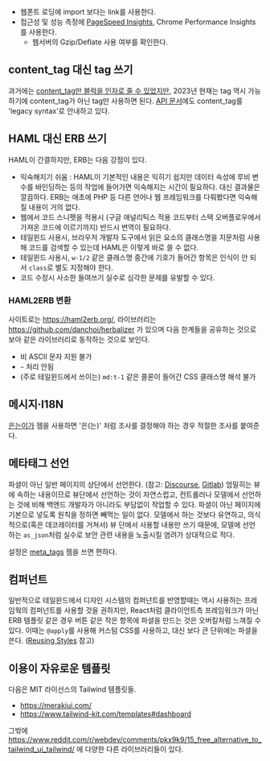 * 웹폰트 로딩에 import 보다는 link를 사용한다.
* 접근성 및 성능 측정에 [PageSpeed Insights](https://pagespeed.web.dev), Chrome Performance Insights를 사용한다.
    * 웹서버의 Gzip/Deflate 사용 여부를 확인한다.

## content_tag 대신 tag 쓰기

과거에는 [content_tag만 블럭을 인자로 줄 수 있었지만](https://stackoverflow.com/questions/20363506/rails-content-tag-vs-tag), 2023년 현재는 tag 역시 가능하기에 content_tag가 아닌 tag만 사용하면 된다. [API 문서](https://api.rubyonrails.org/classes/ActionView/Helpers/TagHelper.html#method-i-tag)에도 content_tag를 'legacy syntax'로 안내하고 있다.

## HAML 대신 ERB 쓰기

HAML이 간결하지만, ERB는 다음 강점이 있다.

* 익숙해지기 쉬움 : HAML이 기본적인 내용은 익히기 쉽지만 데이터 속성에 루비 변수를 바인딩하는 등의 작업에 들어가면 익숙해지는 시간이 필요하다. 대신 결과물은 깔끔하다. ERB는 애초에 PHP 등 다른 언어나 웹 프레임워크를 다뤄봤다면 익숙해질 내용이 거의 없다.
* 웹에서 코드 스니펫을 적용시 (구글 애널리틱스 적용 코드부터 스택 오버플로우에서 가져온 코드에 이르기까지) 반드시 번역이 필요하다.
* 테일윈드 사용시, 브라우저 개발자 도구에서 읽은 요소의 클래스명을 지문처럼 사용해 코드를 검색할 수 있는데 HAML은 이렇게 바로 쓸 수 없다.
* 테일윈드 사용시, `w-1/2` 같은 클래스명 중간에 기호가 들어간 항목은 인식이 안 되서 `class`로 별도 지정해야 한다.
* 코드 수정시 사소한 들여쓰기 실수로 심각한 문제를 유발할 수 있다.

### HAML2ERB 변환

사이트로는 https://haml2erb.org/, 라이브러리는 https://github.com/danchoi/herbalizer 가 있으며 다음 한계들을 공유하는 것으로 보아 같은 라이브러리로 동작하는 것으로 보인다.

* 비 ASCII 문자 지원 불가
* `~` 처리 안됨
* (주로 테일윈드에서 쓰이는) `md:t-1` 같은 콜론이 들어간 CSS 클래스명 해석 불가

## 메시지·I18N
[은는이가](https://github.com/keepcosmos/ununiga) 젬을 사용하면 '은(는)' 처럼 조사를 결정해야 하는 경우 적절한 조사를 붙여준다.

## 메타태그 선언

파셜이 아닌 일반 페이지의 상단에서 선언한다. (참고: [Discourse](https://github.com/discourse/discourse/blob/ff38bccb8030011ea88060dcd84547d0822aad96/app/views/groups/show.html.erb#L1), [Gitlab](https://gitlab.com/gitlab-org/gitlab/blob/a1ad57aa1e2b4fecc92990d9aafa0f73ad0ff593/app/views/admin/abuse_reports/index.html.haml#L1)) 엄밀히는 뷰에 속하는 내용이므로 뷰단에서 선언하는 것이 자연스럽고, 컨트롤러나 모델에서 선언하는 것에 비해 백엔드 개발자가 아니라도 부담없이 작업할 수 있다. 파셜이 아닌 페이지에 기본으로 넣도록 원칙을 정하면 빼먹는 일이 없다. 모델에서 하는 것보다 유연하고, 의식적으로(혹은 데코레이터를 거쳐서) 뷰 단에서 사용할 내용만 쓰기 때문에, 모델에 선언하는 `as_json`처럼 실수로 보안 관련 내용을 노출시킬 염려가 상대적으로 적다.

설정은 [meta_tags](https://github.com/kpumuk/meta-tags#using-metatags-in-view) 젬을 쓰면 편하다.

## 컴퍼넌트

일반적으로 테일윈드에서 디자인 시스템의 컴퍼넌트를 반영할때는 역시 사용하는 프레임웍의 컴퍼넌트를 사용할 것을 권하지만, React처럼 클라이언트측 프레임워크가 아닌 ERB 템플릿 같은 경우 버튼 같은 작은 항목에 파셜을 만드는 것은 오버킬처럼 느껴질 수 있다. 이때는 `@apply`를 사용해 커스텀 CSS를 사용하고, 대신 보다 큰 단위에는 파셜을 쓴다. ([Reusing Styles](https://tailwindcss.com/docs/reusing-styles#extracting-classes-with-apply) 참고)

## 이용이 자유로운 템플릿

다음은 MIT 라이선스의 Tailwind 템플릿들.

* https://merakiui.com/
* https://www.tailwind-kit.com/templates#dashboard

그밖에 https://www.reddit.com/r/webdev/comments/pkx9k9/15_free_alternative_to_tailwind_ui_tailwind/ 에 다양한 다른 라이브러리들이 있다.

